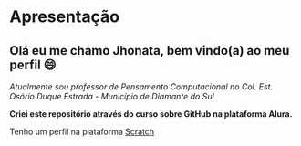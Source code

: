 # Apresentação
## Olá eu me chamo Jhonata, bem vindo(a) ao meu perfil 😄

_Atualmente sou professor de Pensamento Computacional no Col. Est. Osório Duque Estrada - Município de Diamante do Sul_ 

**Criei este repositório através do curso sobre GitHub na plataforma Alura.**

Tenho um perfil na plataforma [Scratch](https://scratch.mit.edu/)
